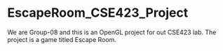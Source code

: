 # EscapeRoom_CSE423_Project
We are Group-08 and this is an OpenGL project for out CSE423 lab. The project is a game titled Escape Room.
